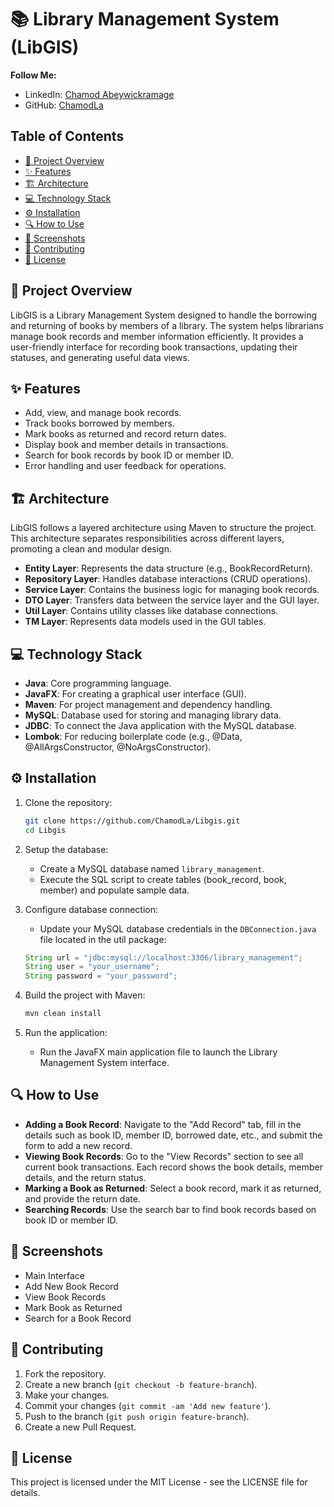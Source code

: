 # 📚 Library Management System (LibGIS)

**Follow Me:**
- LinkedIn: [Chamod Abeywickramage](https://www.linkedin.com/in/chamod-abeywickramage/)
- GitHub: [ChamodLa](https://github.com/ChamodLa)

## Table of Contents
- [📖 Project Overview](#project-overview)
- [✨ Features](#features)
- [🏗️ Architecture](#architecture)
- [💻 Technology Stack](#technology-stack)
- [⚙️ Installation](#installation)
- [🔍 How to Use](#how-to-use)
- [📸 Screenshots](#screenshots)
- [🤝 Contributing](#contributing)
- [📜 License](#license)

## 📖 Project Overview
LibGIS is a Library Management System designed to handle the borrowing and returning of books by members of a library. The system helps librarians manage book records and member information efficiently. It provides a user-friendly interface for recording book transactions, updating their statuses, and generating useful data views.

## ✨ Features
- Add, view, and manage book records.
- Track books borrowed by members.
- Mark books as returned and record return dates.
- Display book and member details in transactions.
- Search for book records by book ID or member ID.
- Error handling and user feedback for operations.

## 🏗️ Architecture
LibGIS follows a layered architecture using Maven to structure the project. This architecture separates responsibilities across different layers, promoting a clean and modular design.

- **Entity Layer**: Represents the data structure (e.g., BookRecordReturn).
- **Repository Layer**: Handles database interactions (CRUD operations).
- **Service Layer**: Contains the business logic for managing book records.
- **DTO Layer**: Transfers data between the service layer and the GUI layer.
- **Util Layer**: Contains utility classes like database connections.
- **TM Layer**: Represents data models used in the GUI tables.

## 💻 Technology Stack
- **Java**: Core programming language.
- **JavaFX**: For creating a graphical user interface (GUI).
- **Maven**: For project management and dependency handling.
- **MySQL**: Database used for storing and managing library data.
- **JDBC**: To connect the Java application with the MySQL database.
- **Lombok**: For reducing boilerplate code (e.g., @Data, @AllArgsConstructor, @NoArgsConstructor).

## ⚙️ Installation
1. Clone the repository:
    ```bash
    git clone https://github.com/ChamodLa/Libgis.git
    cd Libgis
    ```

2. Setup the database:
    - Create a MySQL database named `library_management`.
    - Execute the SQL script to create tables (book_record, book, member) and populate sample data.

3. Configure database connection:
    - Update your MySQL database credentials in the `DBConnection.java` file located in the util package:
    ```java
    String url = "jdbc:mysql://localhost:3306/library_management";
    String user = "your_username";
    String password = "your_password";
    ```

4. Build the project with Maven:
    ```bash
    mvn clean install
    ```

5. Run the application:
    - Run the JavaFX main application file to launch the Library Management System interface.

## 🔍 How to Use
- **Adding a Book Record**: Navigate to the "Add Record" tab, fill in the details such as book ID, member ID, borrowed date, etc., and submit the form to add a new record.
- **Viewing Book Records**: Go to the "View Records" section to see all current book transactions. Each record shows the book details, member details, and the return status.
- **Marking a Book as Returned**: Select a book record, mark it as returned, and provide the return date.
- **Searching Records**: Use the search bar to find book records based on book ID or member ID.

## 📸 Screenshots
- Main Interface
- Add New Book Record
- View Book Records
- Mark Book as Returned
- Search for a Book Record

## 🤝 Contributing
1. Fork the repository.
2. Create a new branch (`git checkout -b feature-branch`).
3. Make your changes.
4. Commit your changes (`git commit -am 'Add new feature'`).
5. Push to the branch (`git push origin feature-branch`).
6. Create a new Pull Request.

## 📜 License
This project is licensed under the MIT License - see the LICENSE file for details.
